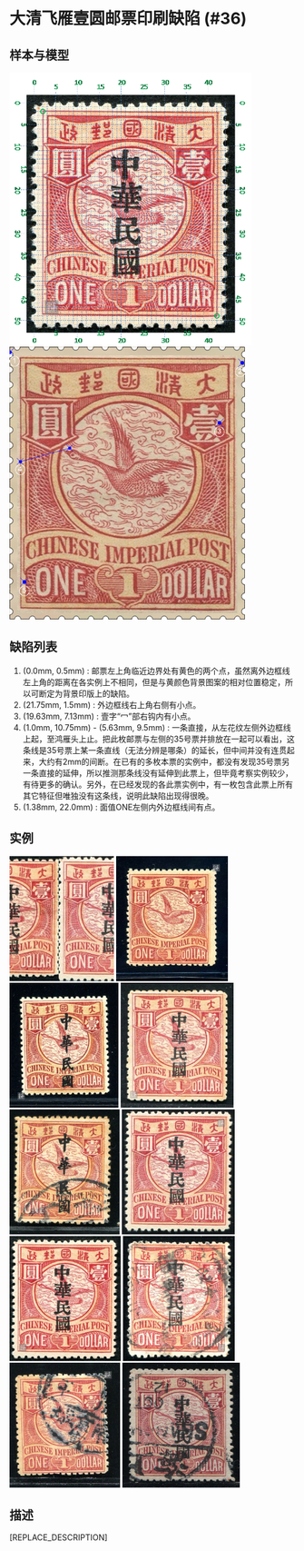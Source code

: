 # 大清飞雁壹圆邮票印刷缺陷 (#36)

## 样本与模型
<img src="sampling.png" height=480/> <img src="model.png" height=480/>

## 缺陷列表
1. (0.0mm, 0.5mm) :  邮票左上角临近边界处有黄色的两个点，虽然离外边框线左上角的距离在各实例上不相同，但是与黄颜色背景图案的相对位置稳定，所以可断定为背景印版上的缺陷。
1. (21.75mm, 1.5mm) :  外边框线右上角右侧有小点。
1. (19.63mm, 7.13mm) :  壹字“冖”部右钩内有小点。
1. (1.0mm, 10.75mm) - (5.63mm, 9.5mm) :  一条直接，从左花纹左侧外边框线上起，至鸿雁头上止。把此枚邮票与左侧的35号票并排放在一起可以看出，这条线是35号票上某一条直线（无法分辨是哪条）的延长，但中间并没有连贯起来，大约有2mm的间断。在已有的多枚本票的实例中，都没有发现35号票另一条直接的延伸，所以推测那条线没有延伸到此票上，但毕竟考察实例较少，有待更多的确认。另外，在已经发现的各此票实例中，有一枚包含此票上所有其它特征但唯独没有这条线，说明此缺陷出现得很晚。
1. (1.38mm, 22.0mm) :  面值ONE左侧内外边框线间有点。


## 实例
<img src="1d_35_36.jpg" height=220/> <img src="2008-04-23_00006217008A.jpg" height=220/> <img src="2010-02-26_00031508019A.jpg" height=220/> <img src="2011-08-13_00047901078A.jpg" height=220/> <img src="2012-11-12_00074219069A.jpg" height=220/> <img src="2013-05-04_00107494003A.jpg" height=220/> <img src="2013-07-19_00117759011A.jpg" height=220/> <img src="2013-09-15_00122486053A.jpg" height=220/> <img src="2014-01-22_00133999129A.jpg" height=220/> <img src="2014-10-17_00155656016A.jpg" height=220/> 


## 描述
[REPLACE_DESCRIPTION]
